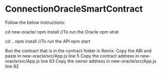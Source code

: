 # ConnectionOracleSmartContract
Follow the below instructions:


cd new-oracle/
npm install
//To run the Oracle
npm strat 

cd ..
npm install
//To run the API 
npm start

Run the contract that is in the contract folder in Remix.
Copy the ABI and paste in new-oracle/src/App.js line 5
Copy the contract address in new-oracle/src/App.js line 83
Copy the owner address in new-oracle/src/App.js line 82

